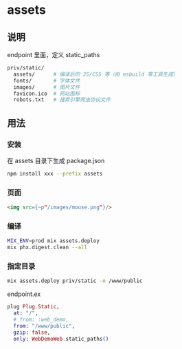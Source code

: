 # assets

## 说明

endpoint 里面，定义 static_paths

```sh
priv/static/
  assets/      # 编译后的 JS/CSS 等（由 esbuild 等工具生成）
  fonts/       # 字体文件
  images/      # 图片文件
  favicon.ico  # 网站图标
  robots.txt   # 搜索引擎爬虫协议文件
```

## 用法

### 安装

在 assets 目录下生成 package.json

```sh
npm install xxx --prefix assets
```

### 页面

```html
<img src={~p"/images/mouse.png"}/>
```

### 编译

```sh
MIX_ENV=prod mix assets.deploy
mix phx.digest.clean --all
```

### 指定目录

```sh
mix assets.deploy priv/static -o /www/public
```

endpoint.ex

```elixir
plug Plug.Static,
  at: "/",
  # from: :web_demo,
  from: "/www/public",
  gzip: false,
  only: WebDemoWeb.static_paths()
```
